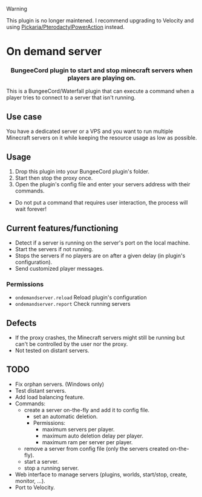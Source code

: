 > [!WARNING]
> This plugin is no longer maintened. I recommend upgrading to Velocity and using [Pickaria/PterodactylPowerAction](https://github.com/Pickaria/PterodactylPowerAction) instead.

# On demand server
<h3 style="text-align: center;">BungeeCord plugin to start and stop minecraft servers when players are playing on.</h2>
This is a BungeeCord/Waterfall plugin that can execute a command when a player tries to connect to a server that isn't running.

## Use case
You have a dedicated server or a VPS and you want to run multiple Minecraft servers on it while keeping the resource usage as low as possible.

## Usage
1. Drop this plugin into your BungeeCord plugin's folder.
2. Start then stop the proxy once.
3. Open the plugin's config file and enter your servers address with their commands.
- Do not put a command that requires user interaction, the process will wait forever!

## Current features/functioning
- Detect if a server is running on the server's port on the local machine.
- Start the servers if not running.
- Stops the servers if no players are on after a given delay (in plugin's configuration).
- Send customized player messages.

### Permissions
- `ondemandserver.reload` Reload plugin's configuration
- `ondemandserver.report` Check running servers

## Defects
- If the proxy crashes, the Minecraft servers might still be running but can't be controlled by the user nor the proxy.
- Not tested on distant servers.

## TODO
- Fix orphan servers. (Windows only)
- Test distant servers.
- Add load balancing feature.
- Commands:
    - create a server on-the-fly and add it to config file.
        - set an automatic deletion.
        - Permissions:
            - maximum servers per player.
            - maximum auto deletion delay per player.
            - maximum ram per server per player.
    - remove a server from config file (only the servers created on-the-fly).
    - start a server.
    - stop a running server.
- Web interface to manage servers (plugins, worlds, start/stop, create, monitor, ...).
- Port to Velocity.
